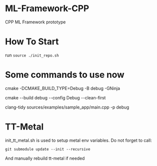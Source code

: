 # ML-Framework-CPP
CPP ML Framework prototype

# How To Start
run `source ./init_repo.sh`

# Some commands to use now

cmake  -DCMAKE_BUILD_TYPE=Debug -B debug -GNinja

cmake --build debug --config Debug --clean-first

clang-tidy sources/examples/sample_app/main.cpp -p debug


# TT-Metal
init_tt_metal.sh is used to setup metal env variables.
Do not forget to call:
```
git submodule update --init --recursive
```
And manually rebuild tt-metal if needed

